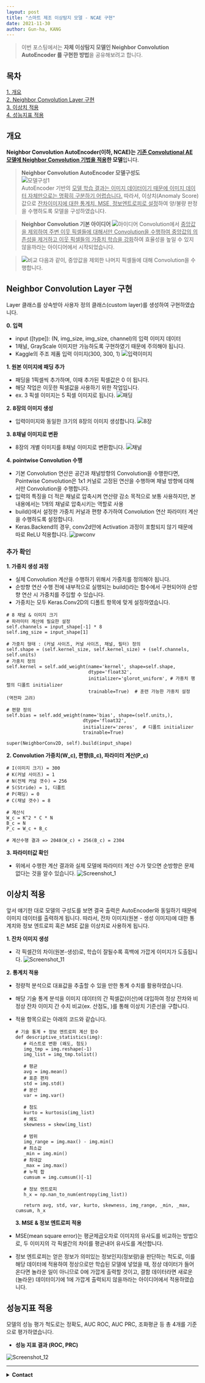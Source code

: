 ```yaml
---
layout: post
title: "스마트 제조 이상탐지 모델 - NCAE 구현"
date: 2021-11-30
author: Gun-ha, KANG
---
```


> 이번 포스팅에서는 **자체 이상탐지 모델인 Neighbor Convolution AutoEncoder 를 구현한 방법**을 공유해보려고 합니다.

## 목차

[1. 개요](#개요)  
[2. Neighbor Convolution Layer 구현](#neighbor-convolution-layer-구현)  
[3. 이상치 적용](#이상치-적용)  
[4. 성능지표 적용](#성능지표-적용)

## 개요

**Neighbor Convolution AutoEncoder(이하, NCAE)는 <u>기존 Convolutional AE 모델에 Neighbor Convolution 기법을 적용</u>한 모델**입니다.

> **Neighbor Convolution AutoEncoder 모델구성도**  
> ![모델구성1](https://user-images.githubusercontent.com/92897860/143972463-5ff03959-b345-4863-820b-c0651c39b9f7.png)  
> AutoEncoder 기반의 <u>모델 학습 결과는 이미지 데이터이기 때문에 이미지 데이터 자체만으로는 명확히 구분하기 어렵습니다.</u>
> 따라서, 이상치(Anomaly Score)값으로 <u>잔차이미지에 대한 통계치, MSE, 정보엔트로피로 설정</u>하여 양/불량 판정을 수행하도록 모델을 구성하였습니다.

> **Neighbor Convolution 기본 아이디어**
> ![아이디어](https://user-images.githubusercontent.com/92897860/143973855-850901a9-db40-4865-a59d-4679a10cd18e.png)
> Convolution에서 <u>중앙값을 제외하여 주변 이웃 픽셀들에 대해서만 Convolution을 수행하여 중앙값의 의존성을 제거하고 이웃 픽셀들의 가중치 학습을 강화</u>하여 효율성을 높일 수 있지 않을까라는 아이디어에서 시작되었습니다.

> ![비교](https://user-images.githubusercontent.com/92897860/147439731-00770b40-662d-41c0-9dd6-b73052f7de0a.png)
> 다음과 같이, 중앙값을 제외한 나머지 픽셀들에 대해 Convolution을 수행합니다.

## Neighbor Convolution Layer 구현

Layer 클래스를 상속받아 사용자 정의 클래스(custom layer)를 생성하여 구현하였습니다.

**0. 입력**

- input ([type]): (N, img_size, img_size, channel)의 입력 이미지 데이터
- 1채널, GrayScale 이미지만 가능하도록 구현하였기 때문에 주의해야 됩니다.
- Kaggle의 주조 제품 입력 이미지(300, 300, 1)
  ![입력이미지](https://user-images.githubusercontent.com/92897860/143996629-484b319b-1e45-4ebf-8801-af223e8a6fb7.png)

**1. 원본 이미지에 패딩 추가**

- 패딩을 1픽셀씩 추가하며, 이때 추가된 픽셀값은 0 이 됩니다.
- 해당 작업은 이웃한 픽셀값을 사용하기 위한 작업입니다.
- ex. 3 픽셀 이미지는 5 픽셀 이미지로 됩니다.
  ![패딩](https://user-images.githubusercontent.com/92897860/147438229-133c9a88-87e6-4a55-8efd-044703d2bd93.png)

**2. 8장의 이미지 생성**

- 입력이미지와 동일한 크기의 8장의 이미지 생성합니다.
  ![8장](https://user-images.githubusercontent.com/92897860/147438526-89daac10-730f-4e59-bfc3-114ff596f606.png)

**3. 8채널 이미지로 변환**

- 8장의 개별 이미지를 8채널 이미지로 변환합니다.
  ![채널](https://user-images.githubusercontent.com/92897860/147439055-dad5506c-d0a5-4a3f-93e3-5da3da6d32ba.png)

**4. pointwise Convolution 수행**

- 기본 Convolution 연산은 공간과 채널방향의 Convolution을 수행한다면, Pointwise Convolution은 1x1 커널로 고정된 연산을 수행하며 채널 방향에 대해서만 Convolution을 수행합니다.
- 입력의 특징을 더 적은 채널로 압축시켜 연산량 감소 목적으로 보통 사용하지만, 본 내용에서는 1개의 채널로 압축시키는 역할로 사용
- build()에서 설정한 가중치 커널과 편향 추가하여 Convolution 연산 파라미터 계산을 수행하도록 설정합니다.
- Keras.Backend의 경우, conv2d안에 Activation 과정이 포함되지 않기 때문에 따로 ReLU 적용합니다.
  ![pwconv](https://user-images.githubusercontent.com/92897860/147440077-e7543d4a-2597-48fd-b14a-daff4ddc3bb0.png)

### 추가 확인

**1. 가중치 생성 과정**

- 실제 Convolution 계산을 수행하기 위해서 가중치를 정의해야 됩니다.
- 순방향 연산 수행 전에 내부적으로 실행되는 build()라는 함수에서 구현되어야 순방향 연산 시 가중치를 주입할 수 있습니다.
- 가중치는 모두 Keras.Conv2D의 디폴트 항목에 맞게 설정하였습니다.

```
# 8 채널 & 이미지 크기
# 파라미터 계산에 필요한 설정
self.channels = input_shape[-1] * 8
self.img_size = input_shape[1]

# 가중치 형태 : (커널 사이즈, 커널 사이즈, 채널, 필터) 정의
self.shape = (self.kernel_size, self.kernel_size) + (self.channels, self.units)
# 가중치 정의
self.kernel = self.add_weight(name='kernel', shape=self.shape,
                              dtype='float32',
                              initializer='glorot_uniform', # 가중치 행렬의 디폴트 initializer
                              trainable=True)  # 훈련 가능한 가중치 설정 (역전파 고려)

# 편향 정의
self.bias = self.add_weight(name='bias', shape=(self.units,),
                            dtype='float32',
                            initializer='zeros',  # 디폴트 initializer
                            trainable=True)

super(NeighborConv2D, self).build(input_shape)
```

**2. Convolution 가중치(W_c), 편향(B_c), 파라미터 계산(P_c)**

```
# I(이미지 크기) = 300
# K(커널 사이즈) = 1
# N(전체 커널 갯수) = 256
# S(Stride) = 1, 디폴트
# P(패딩) = 0
# C(채널 갯수) = 8

# 계산식
W_c = K^2 * C * N
B_c = N
P_c = W_c + B_c

# 계산수행 결과 => 2048(W_c) + 256(B_c) = 2304
```

**3. 파라미터값 확인**

- 위에서 수행한 계산 결과와 실제 모델에 파라미터 계산 수가 맞으면 순방향은 문제없다는 것을 알수 있습니다.
  ![Screenshot_1](https://user-images.githubusercontent.com/92897860/144004480-904cabb8-7a1b-486c-a5a2-7407c99eaac9.png)

## 이상치 적용

앞서 얘기한 대로 모델의 구성도를 보면 결국 출력은 AutoEncoder와 동일하기 때문에 이미지 데이터를 출력하게 됩니다.
따라서, 잔차 이미지(원본 - 생성 이미지)에 대한 통계치와 정보 엔트로피 혹은 MSE 값을 이상치로 사용하게 됩니다.

**1. 잔차 이미지 생성**

- 각 픽셀간의 차이(원본-생성)로, 학습이 잘될수록 흑백에 가깝게 이미지가 도출됩니다.
  ![Screenshot_11](https://user-images.githubusercontent.com/92897860/144008353-567a3967-3609-4251-9eec-ceb6e2340dce.png)

**2. 통계치 적용**

- 정량적 분석으로 대표값을 추출할 수 있을 만한 통계 수치를 활용하였습니다.
- 해당 기술 통계 분석을 이미지 데이터의 간 픽셀값(이산)에 대입하여 정상 잔차와 비정상 잔차 이미지 간 수치 비교(ex. 산점도, )를 통해 이상치 기준선을 구합니다.
- 적용 항목으로는 아래의 코드와 같습니다.

  ```
  # 기술 통계 + 정보 엔트로피 계산 함수
  def descriptive_statistics(img):
     # 리스트로 변환 (왜도, 첨도)
     img_tmp = img.reshape(-1)
     img_list = img_tmp.tolist()

     # 평균
     avg = img.mean()
     # 표준 편차
     std = img.std()
     # 분산
     var = img.var()

     # 첨도
     kurto = kurtosis(img_list)
     # 왜도
     skewness = skew(img_list)

     # 범위
     img_range = img.max() - img.min()
     # 최소값
     _min = img.min()
     # 최대값
     _max = img.max()
     # 누적 합
     cumsum = img.cumsum()[-1]

     # 정보 엔트로피
     h_x = np.nan_to_num(entropy(img_list))

     return avg, std, var, kurto, skewness, img_range, _min, _max, cumsum, h_x
  ```

  **3. MSE & 정보 엔트로피 적용**

- MSE(mean square error)는 평균제곱오차로 이미지의 유사도를 비교하는 방법으로, 두 이미지의 각 픽셀간의 차이를 평균내어 유사도를 계산합니다.
- 정보 엔트로피는 얻은 정보가 의미있는 정보인지(정보량)을 판단하는 척도로, 이를 해당 데이터에 적용하여 정상으로만 학습된 모델에 넣었을 때, 정상 데이터가 들어온다면 놀라운 일이 아니므로 0에 가깝게 출력할 것이고, 결함 데이터라면 새로운(놀라운) 데이터이기에 1에 가깝게 출력되지 않을까라는 아이디어에서 적용하였습니다.

## 성능지표 적용

모델의 성능 평가 척도로는 정확도, AUC ROC, AUC PRC, 조화평균 등 총 4개를 기준으로 평가하였습니다.

- **성능 지표 결과 (ROC, PRC)**

![Screenshot_12](https://user-images.githubusercontent.com/92897860/144008649-43ddfc55-e455-45d8-b773-4e223e8003a3.png)

---

<details>
  <summary><b>Contact</b></summary>

<b>Author. </b>KangGunha

<b>Email. </b>zxcvbnm9931@epozen.com

</details>
